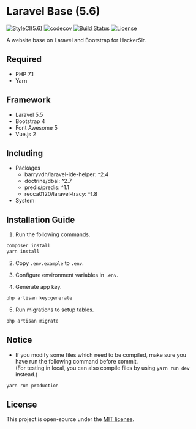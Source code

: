 # Laravel Base (5.6)
[![StyleCI(5.6)](https://styleci.io/repos/65561499/shield?branch=5.6)](https://styleci.io/repos/65561499)
[![codecov](https://codecov.io/gh/HackerSir/laravel-base/branch/5.6/graph/badge.svg)](https://codecov.io/gh/HackerSir/laravel-base)
[![Build Status](https://travis-ci.org/HackerSir/laravel-base.svg?branch=5.6)](https://travis-ci.org/HackerSir/laravel-base)
[![License](https://img.shields.io/github/license/HackerSir/laravel-base.svg)](https://raw.githubusercontent.com/HackerSir/laravel-base/master/LICENSE)

A website base on Laravel and Bootstrap for HackerSir.

## Required
- PHP 7.1
- Yarn

## Framework
- Laravel 5.5
- Bootstrap 4
- Font Awesome 5
- Vue.js 2

## Including
- Packages
  - barryvdh/laravel-ide-helper: ^2.4
  - doctrine/dbal: ^2.7
  - predis/predis: ^1.1
  - recca0120/laravel-tracy: ^1.8
- System

## Installation Guide
1. Run the following commands.
```bash
composer install  
yarn install
```

2. Copy `.env.example` to `.env`.

3. Configure environment variables in `.env`.

4. Generate app key.
```bash
php artisan key:generate
```

5. Run migrations to setup tables.
```bash
php artisan migrate
```

## Notice
- If you modify some files which need to be compiled, make sure you have run the following command before commit.  
(For testing in local, you can also compile files by using `yarn run dev` instead.)
```bash
yarn run production
```

## License
This project is open-source under the [MIT license](http://opensource.org/licenses/MIT).
